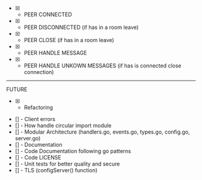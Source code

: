 - [x] - PEER CONNECTED
- [x] - PEER DISCONNECTED (if has in a room leave)
- [x] - PEER CLOSE (if has in a room leave)
- [x] - PEER HANDLE MESSAGE
- [x] - PEER HANDLE UNKOWN MESSAGES (if has is connected close connection)

---

FUTURE

- [x] - Refactoring
- [] - Client errors
- [] - How handle circular import module
- [] - Modular Architecture (handlers.go, events.go, types.go, config.go, server.go)
- [] - Documentation
- [] - Code Documentation following go patterns
- [] - Code LICENSE
- [] - Unit tests for better quality and secure
- [] - TLS (configServer() function)
